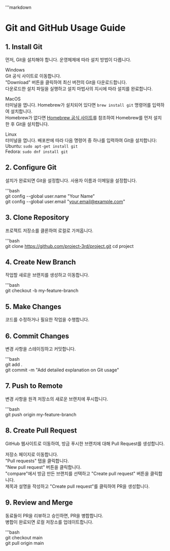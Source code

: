 '''markdown
# Git and GitHub Usage Guide

## 1. Install Git

먼저, Git을 설치해야 합니다. 운영체제에 따라 설치 방법이 다릅니다.<br>

Windows<br>
Git 공식 사이트로 이동합니다.<br>
"Download" 버튼을 클릭하여 최신 버전의 Git을 다운로드합니다.<br>
다운로드한 설치 파일을 실행하고 설치 마법사의 지시에 따라 설치를 완료합니다.<br>

MacOS  
터미널을 엽니다. Homebrew가 설치되어 있다면 `brew install git` 명령어를 입력하여 설치합니다.<br> 
Homebrew가 없다면 [Homebrew 공식 사이트](https://brew.sh/)를 참조하여 Homebrew를 먼저 설치한 후 Git을 설치합니다.

Linux  
터미널을 엽니다. 배포판에 따라 다음 명령어 중 하나를 입력하여 Git을 설치합니다:  
Ubuntu: `sudo apt-get install git`  
Fedora: `sudo dnf install git`

## 2. Configure Git

설치가 완료되면 Git을 설정합니다. 사용자 이름과 이메일을 설정합니다.

'''bash  
git config --global user.name "Your Name"  
git config --global user.email "your.email@example.com"


## 3. Clone Repository

프로젝트 저장소를 클론하여 로컬로 가져옵니다.

'''bash  
git clone https://github.com/project-3rd/project.git
cd project



## 4. Create New Branch

작업할 새로운 브랜치를 생성하고 이동합니다.

'''bash  
git checkout -b my-feature-branch




## 5. Make Changes



코드를 수정하거나 필요한 작업을 수행합니다.


## 6. Commit Changes


변경 사항을 스테이징하고 커밋합니다.

'''bash  
git add .  
git commit -m "Add detailed explanation on Git usage"


## 7. Push to Remote


변경 사항을 원격 저장소의 새로운 브랜치에 푸시합니다.

'''bash  
git push origin my-feature-branch


## 8. Create Pull Request

GitHub 웹사이트로 이동하여, 방금 푸시한 브랜치에 대해 Pull Request를 생성합니다.

저장소 페이지로 이동합니다.  
"Pull requests" 탭을 클릭합니다.  
"New pull request" 버튼을 클릭합니다.  
"compare"에서 방금 만든 브랜치를 선택하고 "Create pull request" 버튼을 클릭합니다.  
제목과 설명을 작성하고 "Create pull request"를 클릭하여 PR을 생성합니다.


## 9. Review and Merge


동료들이 PR을 리뷰하고 승인하면, PR을 병합합니다.  
병합이 완료되면 로컬 저장소를 업데이트합니다.

'''bash  
git checkout main  
git pull origin main
